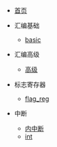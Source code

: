 - [首页](../README.md)
- 汇编基础

    - [basic](/x86asm/basic.md)

- 汇编高级

    - [高级](/x86asm/masm_advanced.md)

- 标志寄存器

    - [flag_reg](/x86asm/masm_Advanced_flag.md)

- 中断

    - [内中断](/x86asm/masm_interrupt.md)
    - [int](/x86asm/masm_interrupt_int.md)
